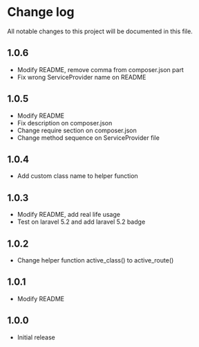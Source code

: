 # Change log

All notable changes to this project will be documented in this file.

## 1.0.6

- Modify README, remove comma from composer.json part
- Fix wrong ServiceProvider name on README

## 1.0.5

- Modify README
- Fix description on composer.json
- Change require section on composer.json
- Change method sequence on ServiceProvider file

## 1.0.4

- Add custom class name to helper function

## 1.0.3

- Modify README, add real life usage
- Test on laravel 5.2 and add laravel 5.2 badge

## 1.0.2

- Change helper function active_class() to active_route()

## 1.0.1

- Modify README

## 1.0.0

- Initial release
